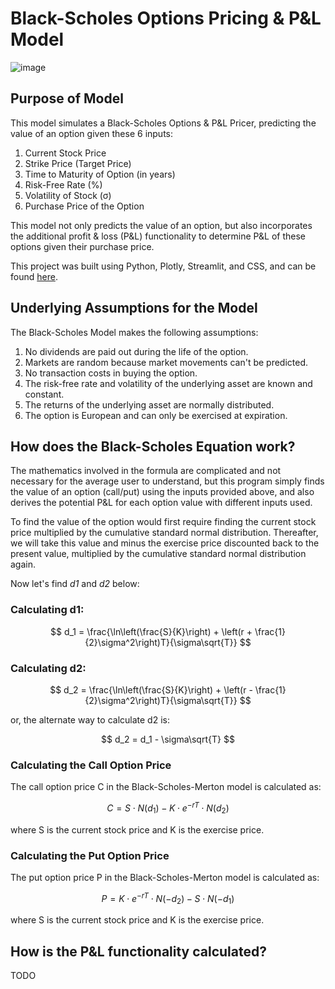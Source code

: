 
# Black-Scholes Options Pricing & P&L Model

![image](https://www.investopedia.com/thmb/gXvipKIbYI--7IdNBlD4_5-PkbA=/1500x0/filters:no_upscale():max_bytes(150000):strip_icc()/Black-Scholes-Model-FINAL-1-18b2378c6f894a15b5904289870aa532.jpg)

## Purpose of Model

This model simulates a Black-Scholes Options & P&L Pricer, predicting the value of an option given these 6 inputs:
1. Current Stock Price
2. Strike Price (Target Price)
3. Time to Maturity of Option (in years)
4. Risk-Free Rate (%)
5. Volatility of Stock (σ)
6. Purchase Price of the Option 

This model not only predicts the value of an option, but also incorporates the additional profit & loss (P&L) functionality to determine P&L of these options given their purchase price.

This project was built using Python, Plotly, Streamlit, and CSS, and can be found [here](https://black-scholes-options-pricing-model.streamlit.app/).

## Underlying Assumptions for the Model

The Black-Scholes Model makes the following assumptions:

1. No dividends are paid out during the life of the option.
2. Markets are random because market movements can't be predicted.
3. No transaction costs in buying the option.
4. The risk-free rate and volatility of the underlying asset are known and constant.
5. The returns of the underlying asset are normally distributed.
6. The option is European and can only be exercised at expiration.

## How does the Black-Scholes Equation work?
The mathematics involved in the formula are complicated and not necessary for the average user to understand, but this program simply finds the value of an option (call/put) using the inputs provided above, and also derives the potential P&L for each option value with different inputs used. 

To find the value of the option would first require finding the current stock price multiplied by the cumulative standard normal distribution. Thereafter, we will take this value and minus the exercise price discounted back to the present value, multiplied by the cumulative standard normal distribution again.

Now let's find *d1* and *d2* below: 

### Calculating d1:

$$
d_1 = \frac{\ln\left(\frac{S}{K}\right) + \left(r + \frac{1}{2}\sigma^2\right)T}{\sigma\sqrt{T}}
$$

### Calculating d2:
$$
d_2 = \frac{\ln\left(\frac{S}{K}\right) + \left(r - \frac{1}{2}\sigma^2\right)T}{\sigma\sqrt{T}}
$$

or, the alternate way to calculate d2 is:

$$
d_2 = d_1 - \sigma\sqrt{T}
$$

### Calculating the Call Option Price
The call option price C in the Black-Scholes-Merton model is calculated as:

$$
C = S \cdot N(d_1) - K \cdot e^{-rT} \cdot N(d_2)
$$

where S is the current stock price and K is the exercise price.

### Calculating the Put Option Price
The put option price P in the Black-Scholes-Merton model is calculated as:

$$
P = K \cdot e^{-rT} \cdot N(-d_2) - S \cdot N(-d_1)
$$

where S is the current stock price and K is the exercise price.

## How is the P&L functionality calculated?
TODO